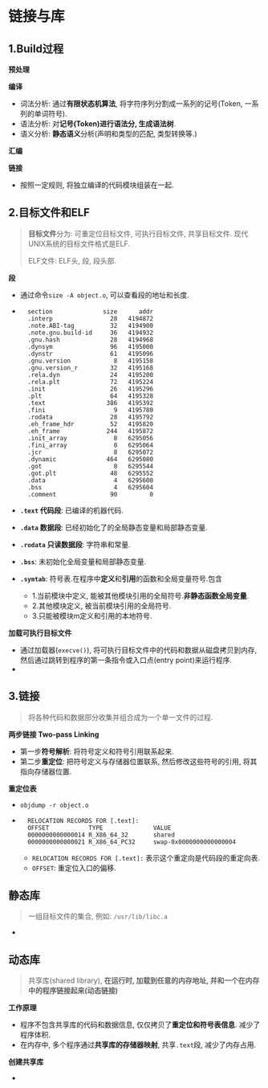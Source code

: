 # 链接与库

## 1.Build过程

**预处理**

**编译**

- 词法分析: 通过**有限状态机算法**, 将字符序列分割成一系列的记号(Token, 一系列的单词符号). 
- 语法分析: 对**记号(Token)**进行语法分, 生成**语法树**.
- 语义分析: **静态语义**分析(声明和类型的匹配, 类型转换等.)

**汇编**

**链接**

- 按照一定规则, 将独立编译的代码模块组装在一起.

## 2.目标文件和ELF

> **目标文件**分为: 可重定位目标文件, 可执行目标文件, 共享目标文件. 现代UNIX系统的目标文件格式是ELF.
>
> ELF文件:  ELF头, 段, 段头部.

**段**

- 通过命令`size -A object.o`, 可以查看段的地址和长度.

- ```
    section              size      addr
    .interp                28   4194872
    .note.ABI-tag          32   4194900
    .note.gnu.build-id     36   4194932
    .gnu.hash              28   4194968
    .dynsym                96   4195000
    .dynstr                61   4195096
    .gnu.version            8   4195158
    .gnu.version_r         32   4195168
    .rela.dyn              24   4195200
    .rela.plt              72   4195224
    .init                  26   4195296
    .plt                   64   4195328
    .text                 386   4195392
    .fini                   9   4195780
    .rodata                28   4195792
    .eh_frame_hdr          52   4195820
    .eh_frame             244   4195872
    .init_array             8   6295056
    .fini_array             8   6295064
    .jcr                    8   6295072
    .dynamic              464   6295080
    .got                    8   6295544
    .got.plt               48   6295552
    .data                   4   6295600
    .bss                    4   6295604
    .comment               90         0
    ```

- **`.text` 代码段**: 已编译的机器代码.

- **`.data` 数据段**: 已经初始化了的全局静态变量和局部静态变量.

- **`.rodata` 只读数据段**: 字符串和常量.

- **`.bss`**: 未初始化全局变量和局部静态变量.

- **`.symtab`**: 符号表.在程序中**定义**和**引用**的函数和全局变量符号.包含

    - 1.当前模块中定义, 能被其他模块引用的全局符号.**非静态函数全局变量**.
    - 2.其他模块定义, 被当前模块引用的全局符号.
    - 3.只能被模块m定义和引用的本地符号.

**加载可执行目标文件**

- 通过加载器(`execve()`), 将可执行目标文件中的代码和数据从磁盘拷贝到内存, 然后通过跳转到程序的第一条指令或入口点(entry point)来运行程序.
- 

## 3.链接

> 将各种代码和数据部分收集并组合成为一个单一文件的过程.

**两步链接 Two-pass Linking**

- 第一步**符号解析**: 将符号定义和符号引用联系起来.
- 第二步**重定位**: 把符号定义与存储器位置联系, 然后修改这些符号的引用, 将其指向存储器位置.

**重定位表**

- `objdump -r object.o`

- ```
    RELOCATION RECORDS FOR [.text]:
    OFFSET           TYPE              VALUE 
    0000000000000014 R_X86_64_32       shared
    0000000000000021 R_X86_64_PC32     swap-0x0000000000000004
    ```

    - `RELOCATION RECORDS FOR [.text]:` 表示这个重定向是代码段的重定向表.
    - `OFFSET`: 重定位入口的偏移.

## 静态库

> 一组目标文件的集合, 例如: `/usr/lib/libc.a`

- 

## 动态库

> 共享库(shared library), **在运行时, 加载到任意的内存地址, 并和一个在内存中的程序链接起来(动态链接)**

**工作原理**

- 程序不包含共享库的代码和数据信息, 仅仅拷贝了**重定位和符号表信息**. 减少了程序体积.
- 在内存中, 多个程序通过**共享库的存储器映射**, 共享`.text`段, 减少了内存占用.

**创建共享库**

- 